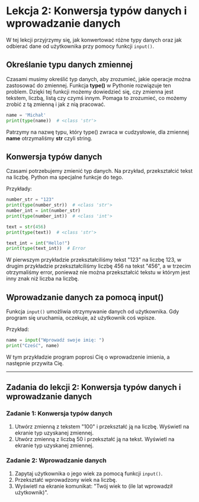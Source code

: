 # Lekcja 2: Konwersja typów danych i wprowadzanie danych

W tej lekcji przyjrzymy się, jak konwertować różne typy danych oraz jak odbierać dane od użytkownika przy pomocy funkcji `input()`.

## Określanie typu danych zmiennej

Czasami musimy określić typ danych, aby zrozumieć, jakie operacje można zastosować do zmiennej.
Funkcja **type()** w Pythonie rozwiązuje ten problem. Dzięki tej funkcji możemy dowiedzieć się, czy zmienna jest tekstem,
liczbą, listą czy czymś innym. Pomaga to zrozumieć, co możemy zrobić z tą zmienną i jak z nią pracować.

```python
name = 'Michał'
print(type(name))  # <class 'str'>
```

Patrzymy na nazwę typu, który type() zwraca w cudzysłowie, dla zmiennej **name** otrzymaliśmy **str** czyli string.

## Konwersja typów danych

Czasami potrzebujemy zmienić typ danych. Na przykład, przekształcić tekst na liczbę. Python ma specjalne funkcje do tego.

Przykłady:

```python
number_str = "123"
print(type(number_str))  # <class 'str'>
number_int = int(number_str)
print(type(number_int))  # <class 'int'>

text = str(456)
print(type(text))  # <class 'str'>

text_int = int("Hello!")
print(type(text_int))  # Error
```

W pierwszym przykładzie przekształciliśmy tekst "123" na liczbę 123, w drugim przykładzie przekształciliśmy liczbę 456 na tekst "456", a w trzecim otrzymaliśmy error, ponieważ nie można przekształcić tekstu w którym jest inny znak niż liczba na liczbę.
## Wprowadzanie danych za pomocą input()

Funkcja `input()` umożliwia otrzymywanie danych od użytkownika. Gdy program się uruchamia, oczekuje, aż użytkownik coś wpisze.

Przykład:

```python
name = input("Wprowadź swoje imię: ")
print("Cześć", name)
```

W tym przykładzie program poprosi Cię o wprowadzenie imienia, a następnie przywita Cię.

---

## Zadania do lekcji 2: Konwersja typów danych i wprowadzanie danych

### Zadanie 1: Konwersja typów danych

1. Utwórz zmienną z tekstem "100" i przekształć ją na liczbę. Wyświetl na ekranie typ uzyskanej zmiennej.
2. Utwórz zmienną z liczbą 50 i przekształć ją na tekst. Wyświetl na ekranie typ uzyskanej zmiennej.

### Zadanie 2: Wprowadzanie danych

1. Zapytaj użytkownika o jego wiek za pomocą funkcji `input()`.
2. Przekształć wprowadzony wiek na liczbę.
3. Wyświetl na ekranie komunikat: "Twój wiek to (ile lat wprowadził użytkownik)".

